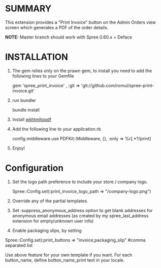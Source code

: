 SUMMARY
=======

This extension provides a "Print Invoice" button on the Admin Orders view screen which generates a PDF of the order details.

**NOTE:** Master branch should work with Spree 0.60.x + Deface

 
INSTALLATION
============

1. The gem relies only on the prawn gem, to install you need to add the following lines to your Gemfile

    gem 'spree_print_invoice' , :git => 'git://github.com/romul/spree-print-invoice.git'

2. run bundler

    bundle install

3. Install [wkhtmltopdf](https://github.com/jdpace/PDFKit/wiki/Installing-WKHTMLTOPDF)
4. Add the following line to your application.rb

    config.middleware.use PDFKit::Middleware, {}, :only => %r[.*?/print]

5. Enjoy!

Configuration
==============

1. Set the logo path preference to include your store / company logo.

    Spree::Config.set(:print_invoice_logo_path => "/company-logo.png")

2. Override any of the partial templates. 

3. Set :suppress_anonymous_address option to get blank addresses for anonymous email addresses (as created by my spree_last_address extension for empty/unknown user info)

4. Enable packaging slips, by setting 

  Spree::Config.set(:print_buttons => "invoice,packaging_slip"  #comma separated list

 Use above feature for your own template if you want. For each button_name, define button_name_print text in your locale.


